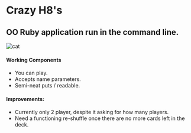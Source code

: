 # Crazy H8's

## OO Ruby application run in the command line.

![cat](http://www.quickmeme.com/img/bc/bc75b955f736ac0cb29ee79aee4bf206103945487a1449dcecdc993d688f1cc1.jpg)

#### Working Components
- You can play.
- Accepts name parameters.
- Semi-neat puts / readable.

#### Improvements:
- Currently only 2 player, despite it asking for how many players.
- Need a functioning re-shuffle once there are no more cards left in the deck.
